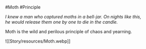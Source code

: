 #Moth #Principle 

_I knew a man who captured moths in a bell-jar. On nights like this,  
he would release them one by one to die in the candle._  

Moth is the wild and perilous principle of chaos and yearning.

![[Story/resources/Moth.webp]]